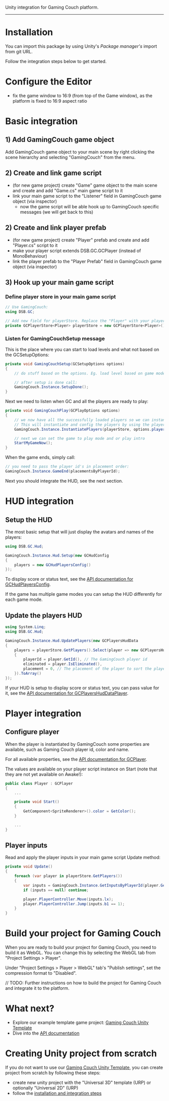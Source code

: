 Unity integration for Gaming Couch platform.

---

# Installation

You can import this package by using Unity's _Package manager's_ import from git URL.

Follow the integration steps below to get started.

# Configure the Editor

- fix the game window to 16:9 (from top of the Game window), as the platform is fixed to 16:9 aspect ratio

# Basic integration

## 1) Add GamingCouch game object

Add GamingCouch game object to your main scene by right clicking the scene hierarchy and selecting "GamingCouch" from the menu.

## 2) Create and link game script

- (for new game project) create "Game" game object to the main scene and create and add "Game.cs" main game script to it
- link your main game script to the "Listener" field in GamingCouch game object (via inspector)
  - now the game script will be able hook up to GamingCouch specific messages (we will get back to this)

## 2) Create and link player prefab

- (for new game project) create "Player" prefab and create and add "Player.cs" script to it
- make your player script extends DSB.GC.GCPlayer (instead of MonoBehaviour)
- link the player prefab to the "Player Prefab" field in GamingCouch game object (via inspector)

## 3) Hook up your main game script

### Define player store in your main game script

```C#
// Use GamingCouch:
using DSB.GC;

// Add new field for playerStore. Replace the "Player" with your player script name, if it differs:
private GCPlayerStore<Player> playerStore = new GCPlayerStore<Player>();
```

### Listen for GamingCouchSetup message

This is the place where you can start to load levels and what not based on the GCSetupOptions:

```C#
private void GamingCouchSetup(GCSetupOptions options)
{
    // do stuff based on the options. Eg. load level based on game mode etc.

    // after setup is done call:
    GamingCouch.Instance.SetupDone();
}
```

Next we need to listen when GC and all the players are ready to play:

```C#
private void GamingCouchPlay(GCPlayOptions options)
{
    // we now have all the successfully loaded players so we can instantiate them.
    // This will instantiate and config the players by using the player prefab linked to GamingCouch game object
    GamingCouch.Instance.InstantiatePlayers(playerStore, options.players);

    // next we can set the game to play mode and or play intro
    StartMyGameNow();
}
```

When the game ends, simply call:

```C#
// you need to pass the player id's in placement order:
GamingCouch.Instance.GameEnd(placementsByPlayerId);
```

Next you should integrate the HUD, see the next section.

# HUD integration

## Setup the HUD

The most basic setup that will just display the avatars and names of the players:

```C#
using DSB.GC.Hud;

GamingCouch.Instance.Hud.Setup(new GCHudConfig
{
    players = new GCHudPlayersConfig()
});
```

To display score or status text, see the [API documentation for GCHudPlayersConfig](https://deadsetbit.github.io/gaming-couch-unity/api/DSB.GC.Hud.GCHudPlayersConfig.html#DSB_GC_Hud_GCHudPlayersConfig_valueType).

If the game has multiple game modes you can setup the HUD differently for each game mode.

## Update the players HUD

```C#
using System.Linq;
using DSB.GC.Hud;

GamingCouch.Instance.Hud.UpdatePlayers(new GCPlayersHudData
{
    players = playerStore.GetPlayers().Select(player => new GCPlayersHudDataPlayer
    {
        playerId = player.GetId(), // The GamingCouch player id
        eliminated = player.IsEliminated(),
        placement = 0, // The placement of the player to sort the players HUD by
    }).ToArray()
});
```

If your HUD is setup to display score or status text, you can pass value for it, see the [API documentation for GCPlayersHudDataPlayer](https://deadsetbit.github.io/gaming-couch-unity/api/DSB.GC.Hud.GCPlayersHudDataPlayer.html#DSB_GC_Hud_GCPlayersHudDataPlayer_value).

# Player integration

## Configure player

When the player is instantiated by GamingCouch some properties are available, such as Gaming Couch player id, color and name.

For all available properties, see the [API documentation for GCPlayer](https://deadsetbit.github.io/gaming-couch-unity/api/DSB.GC.GCPlayer.html#DSB_GC_GCPlayer_value).

The values are available on your player script instance on Start (note that they are not yet available on Awake!):

```C#
public class Player : GCPlayer
{
    ...

    private void Start()
    {
        GetComponent<SpriteRenderer>().color = GetColor();
    }

    ...
}
```

## Player inputs

Read and apply the player inputs in your main game script Update method:

```C#
private void Update()
{
    foreach (var player in playerStore.GetPlayers())
    {
        var inputs = GamingCouch.Instance.GetInputsByPlayerId(player.GetId());
        if (inputs == null) continue;

        player.PlayerController.Move(inputs.lx);
        player.PlayerController.Jump(inputs.b1 == 1);
    }
}
```

# Build your project for Gaming Couch

When you are ready to build your project for Gaming Couch, you need to build it as WebGL. You can change this by selecting the WebGL tab from
"Project Settings > Player".

Under "Project Settings > Player > WebGL" tab's "Publish settings", set the compression format to "Disabled".

// TODO: Further instructions on how to build the project for Gaming Couch and integrate it to the platform.

# What next?

- Explore our example template game project: [Gaming Couch Unity Template](https://github.com/deadsetbit/gaming-couch-unity-template)
- Dive into the [API documentation](https://deadsetbit.github.io/gaming-couch-unity/api)

# Creating Unity project from scratch

If you do not want to use our [Gaming Couch Unity Template](https://github.com/deadsetbit/gaming-couch-unity-template),
you can create project from scratch by following these steps:

- create new unity project with the "Universal 3D" template (URP) or optionally "Universal 2D" (URP)
- follow the [installation and integration steps](#installation)
